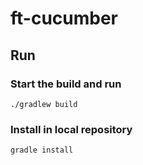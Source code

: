# ft-cucumber

## Run

### Start the build and run
```
./gradlew build
```

### Install in local repository
```
gradle install